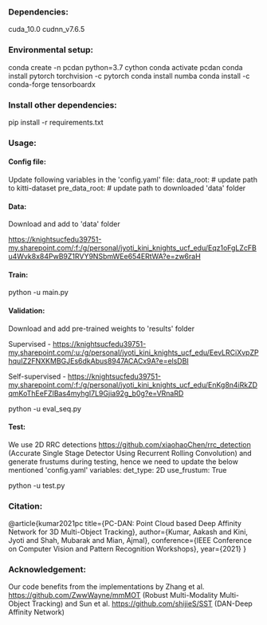 
### Dependencies:
cuda_10.0 cudnn_v7.6.5

### Environmental setup:
conda create -n pcdan python=3.7 cython
conda activate pcdan
conda install pytorch torchvision -c pytorch
conda install numba
conda install -c conda-forge tensorboardx

### Install other dependencies:
pip install -r requirements.txt

### Usage:
#### Config file:
Update following variables in the 'config.yaml' file:
data_root: # update path to kitti-dataset
pre_data_root: # update path to downloaded 'data' folder

#### Data:
Download and add to 'data' folder

https://knightsucfedu39751-my.sharepoint.com/:f:/g/personal/jyoti_kini_knights_ucf_edu/Eqz1oFgLZcFBu4Wvk8x84PwB9Z1RVY9NSbmWEe654ERtWA?e=zw6raH

#### Train:
python -u main.py

#### Validation:
Download and add pre-trained weights to 'results' folder 

Supervised - https://knightsucfedu39751-my.sharepoint.com/:u:/g/personal/jyoti_kini_knights_ucf_edu/EevLRCiXvpZPhquIZ2FNXKMBGJEs6dkAbus8947ACACx9A?e=elsDBI

Self-supervised - https://knightsucfedu39751-my.sharepoint.com/:f:/g/personal/jyoti_kini_knights_ucf_edu/EnKg8n4iRkZDqmKoThEeFZIBas4myhgI7L9Gjia92g_b0g?e=VRnaRD

python -u eval_seq.py

#### Test:
We use 2D RRC detections https://github.com/xiaohaoChen/rrc_detection (Accurate Single Stage Detector Using Recurrent Rolling Convolution) and generate frustums during testing, hence we need to update the below mentioned 'config.yaml' variables:
det_type: 2D
use_frustum: True

python -u test.py

### Citation:
@article{kumar2021pc
	title={PC-DAN: Point Cloud based Deep Affinity Network for 3D Multi-Object Tracking},
	author={Kumar, Aakash and Kini, Jyoti and Shah, Mubarak and Mian, Ajmal},
	conference={IEEE Conference on Computer Vision and Pattern Recognition Workshops},
	year={2021}
}

### Acknowledgement:
Our code benefits from the implementations by Zhang et al. https://github.com/ZwwWayne/mmMOT (Robust Multi-Modality Multi-Object Tracking) and Sun et al. https://github.com/shijieS/SST (DAN-Deep Affinity Network)
